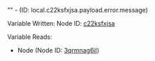 "" - (ID: local.c22ksfxjsa.payload.error.message)

Variable Written:
Node ID: [c22ksfxjsa](../nodes/c22ksfxjsa.md)

Variable Reads:
* Node (Node ID: [3qrmnag6il](../nodes/3qrmnag6il.md))
